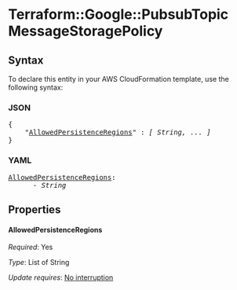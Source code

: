 # Terraform::Google::PubsubTopic MessageStoragePolicy

## Syntax

To declare this entity in your AWS CloudFormation template, use the following syntax:

### JSON

<pre>
{
    "<a href="#allowedpersistenceregions" title="AllowedPersistenceRegions">AllowedPersistenceRegions</a>" : <i>[ String, ... ]</i>
}
</pre>

### YAML

<pre>
<a href="#allowedpersistenceregions" title="AllowedPersistenceRegions">AllowedPersistenceRegions</a>: <i>
      - String</i>
</pre>

## Properties

#### AllowedPersistenceRegions

_Required_: Yes

_Type_: List of String

_Update requires_: [No interruption](https://docs.aws.amazon.com/AWSCloudFormation/latest/UserGuide/using-cfn-updating-stacks-update-behaviors.html#update-no-interrupt)

